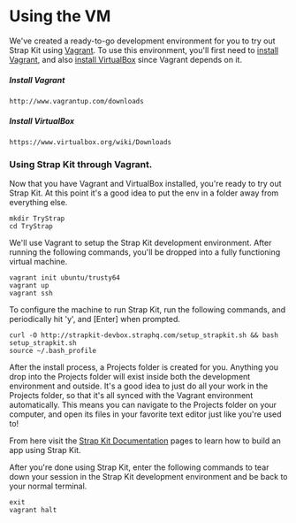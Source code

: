# Using the VM

We've created a ready-to-go development environment for you to try out Strap Kit using [Vagrant](http://docs.vagrantup.com/v2/why-vagrant/index.html). To use this environment, you'll first need to [install Vagrant](http://www.vagrantup.com/downloads), and also [install VirtualBox](https://www.virtualbox.org/wiki/Downloads) since Vagrant depends on it.

##### Install Vagrant
```
http://www.vagrantup.com/downloads
```

##### Install VirtualBox
```
https://www.virtualbox.org/wiki/Downloads
```

### Using Strap Kit through Vagrant.

Now that you have Vagrant and VirtualBox installed, you're ready to try out Strap Kit.
At this point it's a good idea to put the env in a folder away from everything else.
```
mkdir TryStrap
cd TryStrap
```

We'll use Vagrant to setup the Strap Kit development environment.
After running the following commands, you'll be dropped into a fully functioning virtual machine.
```
vagrant init ubuntu/trusty64
vagrant up
vagrant ssh
```

To configure the machine to run Strap Kit, run the following commands, and periodically hit 'y', and [Enter] when prompted.
```
curl -O http://strapkit-devbox.straphq.com/setup_strapkit.sh && bash setup_strapkit.sh
source ~/.bash_profile
```
After the install process, a Projects folder is created for you. Anything you drop into the Projects folder will exist inside both the development environment and outside. It's a good idea to just do all your work in the Projects folder, so that it's all synced with the Vagrant environment automatically. This means you can navigate to the Projects folder on your computer, and open its files in your favorite text editor just like you're used to!

From here visit the [Strap Kit Documentation](https://docs.straphq.com/docs/flow) pages to learn how to build an app using Strap Kit.

After you're done using Strap Kit, enter the following commands to tear down your session in the Strap Kit development environment and be back to your normal terminal.
```
exit
vagrant halt
```
